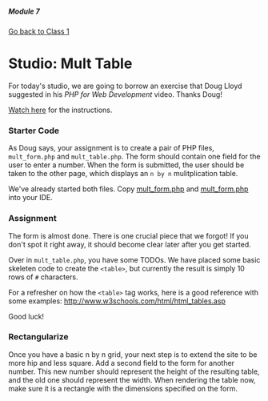 ##### Module 7

[Go back to Class 1](../../class1)

# Studio: Mult Table

For today's studio, we are going to borrow an exercise that Doug Lloyd suggested in his *PHP for Web Development* video. Thanks Doug!

<a href="https://youtu.be/l5O-HKElXPc?list=PLhQjrBD2T380EySS3Y9fBANbblTRxT5Av&t=1311" target="_blank">Watch here</a> for the instructions.

### Starter Code

As Doug says, your assignment is to create a pair of PHP files, `mult_form.php` and `mult_table.php`. The form should contain one field for the user to enter a number. When the form is submitted, the user should be taken to the other page, which displays an `n by n` mulitplication table.

We've already started both files. Copy <a href="./mult_form.html" target="_blank">mult_form.php</a> and <a href="./mult_form.html" target="_blank">mult_form.php</a> into your IDE.

### Assignment

The form is almost done. There is one crucial piece that we forgot! If you don't spot it right away, it should become clear later after you get started.

Over in `mult_table.php`, you have some TODOs. We have placed some basic skeleten code to create the `<table>`, but currently the result is simply 10 rows of `#` characters.

For a refresher on how the `<table>` tag works, here is a good reference with some examples: http://www.w3schools.com/html/html_tables.asp

Good luck!


### Rectangularize

Once you have a basic n by n grid, your next step is to extend the site to be more hip and less square. Add a second field to the form for another number. This new number should represent the height of the resulting table, and the old one should represent the width. When rendering the table now, make sure it is a rectangle with the dimensions specified on the form.


